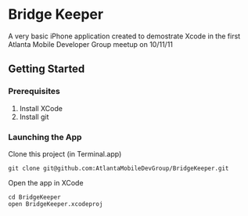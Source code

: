 # Bridge Keeper

A very basic iPhone application created to demostrate Xcode in the first Atlanta Mobile Developer Group meetup on 10/11/11

## Getting Started

### Prerequisites

1. Install XCode
2. Install git

### Launching the App

Clone this project (in Terminal.app)

    git clone git@github.com:AtlantaMobileDevGroup/BridgeKeeper.git

Open the app in XCode

	cd BridgeKeeper
	open BridgeKeeper.xcodeproj